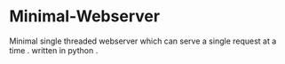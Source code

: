 # Minimal-Webserver
Minimal single threaded webserver which can serve a single request at a time . written in python . 
